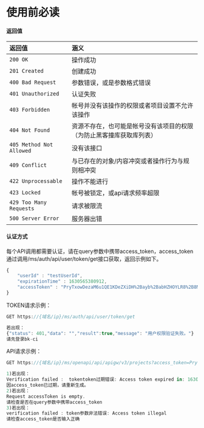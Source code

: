 # 使用前必读

#### **返回值**

| 返回值 | 涵义 |
| :--- | :--- |
| `200 OK` | 操作成功 |
| `201 Created` | 创建成功 |
| `400 Bad Request` | 参数错误，或是参数格式错误 |
| `401 Unauthorized` | 认证失败 |
| `403 Forbidden` | 帐号并没有该操作的权限或者项目设置不允许该操作 |
| `404 Not Found` | 资源不存在，也可能是帐号没有该项目的权限（为防止黑客撞库获取库列表） |
| `405 Method Not Allowed` | 没有该接口 |
| `409 Conflict` | 与已存在的对象/内容冲突或者操作行为与规则相冲突 |
| `422 Unprocessable` | 操作不能进行 |
| `423 Locked` | 帐号被锁定，或api请求频率超限 |
| `429 Too Many Requests` | 请求被限流 |
| `500 Server Error` | 服务器出错 |



#### **认证方式**

每个API调用都需要认证，请在query参数中携带access\_token，access\_token通过调用/ms/auth/api/user/token/get接口获取，返回示例如下。

```javascript
{
    "userId" : "testUserId",
    "expirationTime" : 1630565380912,
    "accessToken" : "PryTxowDezaM6u1QE1KDeZXiDH%2Bayb%2BabHZHOYLR8%2B8Md9QhAXrUrs2z3U4%2FZ3p9CvP4ObZjZJJ2VdNWQqgX3qeQ1TBK7ADhNXRVWn4q2Q0%3D"
}
```

TOKEN请求示例：

```javascript
GET https://{域名/ip}/ms/auth/api/user/token/get

若出现：
{"status": 401,"data": "","result":true,"message": "用户权限验证失败。"}
请先登录bk-ci
```

API请求示例：

```javascript
GET https://{域名/ip}/ms/openapi/api/apigw/v3/projects?access_token=PryTxowDezaM6u1QE1KDeZXiDH%2Bayb%2BabHZHOYLR8%2B8Md9QhAXrUrs2z3U4%2FZ3p9CvP4ObZjZJJ2VdNWQqgX3qeQ1TBK7ADhNXRVWn4q2Q0%3D

1)若出现：
Verification failed :  tokentoken过期错误: Access token expired in: 1630919127633
因access_token已过期，请重新生成。
2)若出现：
Request accessToken is empty.
请检查是否在query参数中携带access_token
3)若出现：
verification failed : token参数非法错误: Access token illegal
请检查access_token是否输入正确

```



